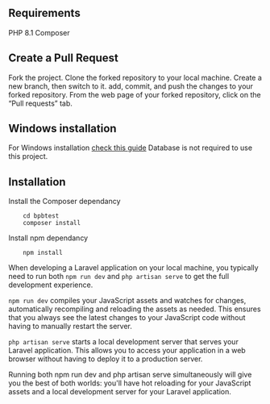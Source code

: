 ## Requirements

PHP 8.1
Composer

## Create a Pull Request

Fork the project.
Clone the forked repository to your local machine.
Create a new branch, then switch to it.
add, commit, and push the changes to your forked repository.
From the web page of your forked repository, click on the “Pull requests” tab.



## Windows installation

For Windows installation [check this guide](https://kinsta.com/knowledgebase/install-laravel/#how-to-install-laravel-on-windows)
Database is not required to use this project.




## Installation

Install the Composer dependancy

```
    cd bpbtest
    composer install
```

Install npm dependancy

```
    npm install
```

When developing a Laravel application on your local machine, you typically need to run both `npm run dev` and `php artisan serve` to get the full development experience.

`npm run dev` compiles your JavaScript assets and watches for changes, automatically recompiling and reloading the assets as needed. This ensures that you always see the latest changes to your JavaScript code without having to manually restart the server.

`php artisan serve` starts a local development server that serves your Laravel application. This allows you to access your application in a web browser without having to deploy it to a production server.

Running both npm run dev and php artisan serve simultaneously will give you the best of both worlds: you'll have hot reloading for your JavaScript assets and a local development server for your Laravel application.




